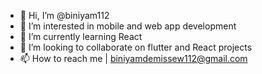 - 👋 Hi, I’m @biniyam112
- 👀 I’m interested in mobile and web app development
- 🌱 I’m currently learning React
- 💞️ I’m looking to collaborate on flutter and React projects
- 📫 How to reach me | biniyamdemissew112@gmail.com 

<!---
biniyam112/biniyam112 is a ✨ special ✨ repository because its `README.md` (this file) appears on your GitHub profile.
You can click the Preview link to take a look at your changes.
--->
